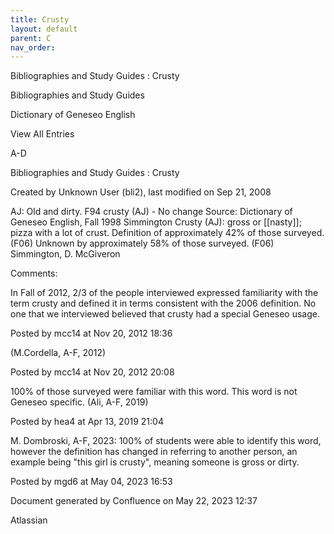 ```yaml
---
title: Crusty
layout: default
parent: C
nav_order:
---
```


Bibliographies and Study Guides : Crusty

Bibliographies and Study Guides

Dictionary of Geneseo English

View All Entries

A-D

Bibliographies and Study Guides : Crusty

Created by  Unknown User (bli2), last modified on Sep 21, 2008

AJ: Old and dirty. F94 crusty (AJ) - No change Source: Dictionary of Geneseo English, Fall 1998 Simmington Crusty (AJ): gross or [[nasty]]; pizza with a lot of crust. Definition of approximately 42% of those surveyed. (F06) Unknown by approximately 58% of those surveyed. (F06) Simmington, D. McGiveron

Comments:

In Fall of 2012, 2/3 of the people interviewed expressed familiarity with the term crusty and defined it in terms consistent with the 2006 definition. No one that we interviewed believed that crusty had a special Geneseo usage. 

Posted by mcc14 at Nov 20, 2012 18:36

(M.Cordella, A-F, 2012)

Posted by mcc14 at Nov 20, 2012 20:08

100% of those surveyed were familiar with this word. This word is not Geneseo specific. (Ali, A-F, 2019)

Posted by hea4 at Apr 13, 2019 21:04

M. Dombroski, A-F, 2023: 100% of students were able to identify this word, however the definition has changed in referring to another person, an example being &quot;this girl is crusty&quot;, meaning someone is gross or dirty. 

Posted by mgd6 at May 04, 2023 16:53

Document generated by Confluence on May 22, 2023 12:37

Atlassian
